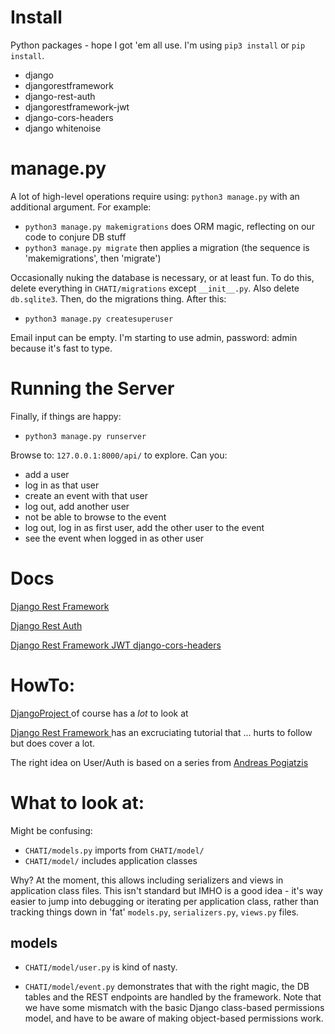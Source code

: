 # Install
Python packages - hope I got 'em all use. I'm using `pip3 install` or `pip install`.
- django
- djangorestframework
- django-rest-auth
- djangorestframework-jwt
- django-cors-headers
- django whitenoise
# manage.py
A lot of high-level operations require using: `python3 manage.py` with an additional argument. For example:
- `python3 manage.py makemigrations` does ORM magic, reflecting on our code to conjure DB stuff
- `python3 manage.py migrate` then applies a migration (the sequence is 'makemigrations', then 'migrate')

Occasionally nuking the database is necessary, or at least fun. To do this, delete everything in `CHATI/migrations` except `__init__.py`. Also delete `db.sqlite3`. Then, do the migrations thing. After this:
- `python3 manage.py createsuperuser`

Email input can be empty. I'm starting to use admin, password: admin because it's fast to type.

# Running the Server
Finally, if things are happy:
- `python3 manage.py runserver`

Browse to:
`127.0.0.1:8000/api/` to explore. Can you:
- add a user
- log in as that user
- create an event with that user
- log out, add another user
- not be able to browse to the event
- log out, log in as first user, add the other user to the event
- see the event when logged in as other user

# Docs
[ Django Rest Framework ]( https://www.django-rest-framework.org )

[ Django Rest Auth ]( https://django-rest-auth.readthedocs.io/en/latest/ )

[ Django Rest Framework JWT ]( https://jpadilla.github.io/django-rest-framework-jwt/ )
[ django-cors-headers ]( https://pypi.org/project/django-cors-headers/ )

# HowTo:
[ DjangoProject ]( https://www.djangoproject.com ) of course has a *lot* to look at

[ Django Rest Framework ]( https://www.django-rest-framework.org ) has an excruciating tutorial that ... hurts to follow but does cover a lot.

The right idea on User/Auth is based on a series from [ Andreas Pogiatzis ]( https://medium.com/@apogiatzis/create-a-restful-api-with-users-and-jwt-authentication-using-django-1-11-drf-part-2-eb6fdcf71f45 )

# What to look at:
Might be confusing:
- `CHATI/models.py` imports from `CHATI/model/`
- `CHATI/model/` includes application classes

Why? At the moment, this allows including serializers and views in application class files. This isn't standard but IMHO is a good idea - it's way easier to jump into debugging or iterating per application class, rather than tracking things down in 'fat' `models.py`, `serializers.py`, `views.py` files.

## models
- `CHATI/model/user.py` is kind of nasty.

- `CHATI/model/event.py` demonstrates that with the right magic, the DB tables and the REST endpoints are handled by the framework. Note that we have some mismatch with the basic Django class-based permissions model, and have to be aware of making object-based permissions work.
